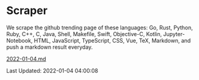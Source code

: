 # Scraper

We scrape the github trending page of these languages: Go, Rust, Python, Ruby, C++, C, Java, Shell, Makefile, Swift, Objective-C, Kotlin, Jupyter-Notebook, HTML, JavaScript, TypeScript, CSS, Vue, TeX, Markdown, and push a markdown result everyday.

[2022-01-04.md](https://github.com/yangwenmai/github-trending-backup/blob/master/2022-01-04.md)

Last Updated: 2022-01-04 04:00:08